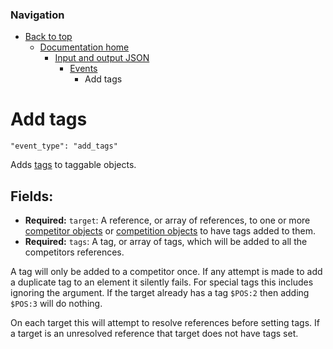 ### Navigation

- [Back to top](../../../readme.md)
  - [Documentation home](..././readme.md)
    - [Input and output JSON](../readme.md)
      - [Events](readme.md)
        - Add tags
       
# Add tags

`"event_type": "add_tags"`

Adds [tags](../tags.md) to taggable objects.

## Fields:

- **Required:** `target`: A reference, or array of references, to one or more [competitor objects](../competitor.md) or [competition objects](../competition.md) to have tags added to them.
- **Required:** `tags`: A tag, or array of tags, which will be added to all the competitors references.

A tag will only be added to a competitor once. If any attempt is made to add a duplicate tag to an element it silently fails. For special tags this includes ignoring the argument. If the target already has a tag `$POS:2` then adding `$POS:3` will do nothing.

On each target this will attempt to resolve references before setting tags. If a target is an unresolved reference that target does not have tags set.
